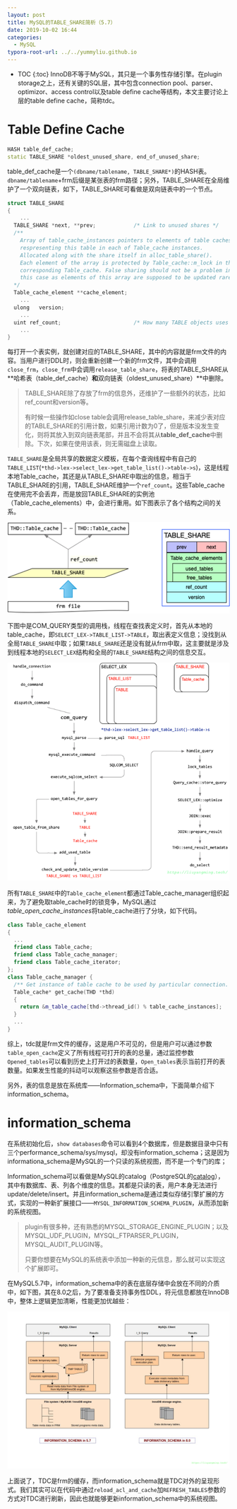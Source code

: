 ```yaml
---
layout: post
title: MySQL的TABLE_SHARE简析（5.7）
date: 2019-10-02 16:44
categories:
  - MySQL
typora-root-url: ../../yummyliu.github.io
---
```

* TOC
{:toc}
InnoDB不等于MySQL，其只是一个事务性存储引擎。在plugin storage之上，还有关键的SQL层，其中包含connection pool、parser、optimizor、access control以及table define cache等结构，本文主要讨论上层的table define cache，简称tdc。

# Table Define Cache

```cpp
HASH table_def_cache;
static TABLE_SHARE *oldest_unused_share, end_of_unused_share;
```

table_def_cache是一个`(dbname/tablename, TABLE_SHARE*)`的HASH表。`dbname/tablename`+frm后缀是某张表的frm路径；另外，TABLE_SHARE在全局维护了一个双向链表，如下，TABLE_SHARE可看做是双向链表中的一个节点。

```cpp
struct TABLE_SHARE
{
	...
  TABLE_SHARE *next, **prev;            /* Link to unused shares */
  /**
    Array of table_cache_instances pointers to elements of table caches
    respresenting this table in each of Table_cache instances.
    Allocated along with the share itself in alloc_table_share().
    Each element of the array is protected by Table_cache::m_lock in the
    corresponding Table_cache. False sharing should not be a problem in
    this case as elements of this array are supposed to be updated rarely.
  */
  Table_cache_element **cache_element;
	...
  ulong   version;
	...
  uint ref_count;                       /* How many TABLE objects uses this */
	...
}
```

每打开一个表实例，就创建对应的TABLE_SHARE，其中的内容就是frm文件的内容。当用户进行DDL时，则会重新创建一个新的frm文件，其中会调用`close_frm`，`close_frm`中会调用`release_table_share`，将表的TABLE_SHARE从**哈希表（table_def_cache）**和**双向链表（oldest_unused_share）**中删除。

> TABLE_SHARE除了存放了frm的信息外，还维护了一些额外的状态，比如ref_count和version等。
>
> 有时候一些操作如close table会调用release_table_share，来减少表对应的TABLE_SHARE的引用计数，如果引用计数为0了，但是版本没发生变化，则将其放入到双向链表尾部，并且不会将其从**table_def_cache**中删除。下次，如果在使用该表，则无需磁盘上读取。

`TABLE_SHARE`是全局共享的数据定义模板，在每个查询线程中有自己的`TABLE_LIST`(`*thd->lex->select_lex->get_table_list()->table->s`)，这是线程本地Table_cache，其还是从TABLE_SHARE中取出的信息，相当于TABLE_SHARE的引用，TABLE_SHARE维护一个`ref_count`。这些Table_cache在使用完不会丢弃，而是放回TABLE_SHARE的实例池（Table_cache_elements）中，会进行重用。如下图表示了各个结构之间的关系。

![image-20200310182109947](/image/table-share/1203-TDC.png)

下图中是COM_QUERY类型的调用栈，线程在查找表定义时，首先从本地的table_cache，即`SELECT_LEX->TABLE_LIST->TABLE`，取出表定义信息；没找到从全局`TABLE_SHARE`中取；如果`TABLE_SHARE`还是没有就从frm中取，这主要就是涉及到线程本地的`SELECT_LEX`结构和全局的`TABLE_SHARE`结构之间的信息交互。



![image-20191205113513580](/image/table-share/1203-sql.png)

所有`TABLE_SHARE`中的`Table_cache_element`都通过Table_cache_manager组织起来，为了避免取table_cache时的锁竞争，MySQL通过*table_open_cache_instances*将table_cache进行了分块，如下代码。

```cpp
class Table_cache_element
{
  ...
  friend class Table_cache;
  friend class Table_cache_manager;
  friend class Table_cache_iterator;
};
class Table_cache_manager {
  /** Get instance of table cache to be used by particular connection. */
  Table_cache* get_cache(THD *thd)
  {
    return &m_table_cache[thd->thread_id() % table_cache_instances];
  }
  ...
}
```

综上，tdc就是frm文件的缓存，这是用户不可见的，但是用户可以通过参数`table_open_cache`定义了所有线程可打开的表的总量，通过监控参数`Opened_tables`可以看到历史上打开过的表数量，`Open_tables`表示当前打开的表数量。如果发生性能的抖动可以观察这些参数是否合适。

另外，表的信息是放在系统库——Information_schema中，下面简单介绍下information_schema。

# information_schema

在系统初始化后，`show databases`命令可以看到4个数据库，但是数据目录中只有三个performance_schema/sys/mysql，却没有information_schema；这是因为informationa_schema是MySQL的一个只读的系统视图，而不是一个专门的库；

Information_schema可以看做是MySQL的catalog（PostgreSQL的[catalog](https://www.postgresql.org/docs/11/catalogs.html)），其中有数据库、表、列各个维度的信息。其都是只读的表，用户本身无法进行update/delete/insert。并且information_schema是通过类似存储引擎扩展的方式，实现的一种新扩展接口——`MYSQL_INFORMATION_SCHEMA_PLUGIN`，从而添加新的系统视图。

> plugin有很多种，还有熟悉的MYSQL_STORAGE_ENGINE_PLUGIN；以及MYSQL_UDF_PLUGIN，MYSQL_FTPARSER_PLUGIN，MYSQL_AUDIT_PLUGIN等。
>
> 只要你想要在MySQL的系统表中添加一种新的元信息，那么就可以实现这个扩展即可。

在MySQL5.7中，information_schema中的表在底层存储中会放在不同的介质中，如下图，其在8.0之后，为了要准备支持事务性DDL，将元信息都放在InnoDB中，整体上逻辑更加清晰，性能更加优越些：

![img](/image/table-share/1203-overview_of_IS.png)

上面说了，TDC是frm的缓存，而information_schema就是TDC对外的呈现形式。我们其实可以在代码中通过`reload_acl_and_cache`加`REFRESH_TABLES`参数的方式对TDC进行刷新，因此也就能够更新information_schema中的系统视图。

